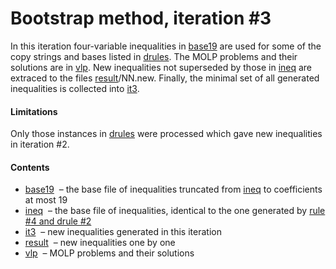 Bootstrap method, iteration \#3
====================================

In this iteration four-variable
inequalities in [base19](base19.txt) are used for some of the
copy strings and bases listed in [drules](../drules.txt).
The MOLP problems and their
solutions are in [vlp](vlp). New inequalities not superseded by those in 
[ineq](ineq.txt) are extraced to the files [result](result)/NN.new.
Finally, the minimal set of all generated inequalities is collected into
[it3](it3.txt).

#### Limitations

Only those instances in [drules](../drules.txt) were processed which gave 
new inequalities in iteration \#2.

#### Contents

* [base19](base19.txt) &nbsp;&ndash; the base file of inequalities 
  truncated from [ineq](ineq.txt) to coefficients at most 19
* [ineq](ineq.txt) &nbsp;&ndash; the base file of inequalities,
  identical to the one generated by [rule \#4 and drule \#2](../../ineq/r04-d02.txt)
* [it3](it3.txt) &nbsp;&ndash; new inequalities generated in this iteration
* [result](result) &nbsp;&ndash; new inequalities one by one
* [vlp](vlp) &nbsp;&ndash; MOLP problems and their solutions



